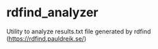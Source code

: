 # rdfind_analyzer
Utility to analyze results.txt file generated by rdfind (https://rdfind.pauldreik.se/)
